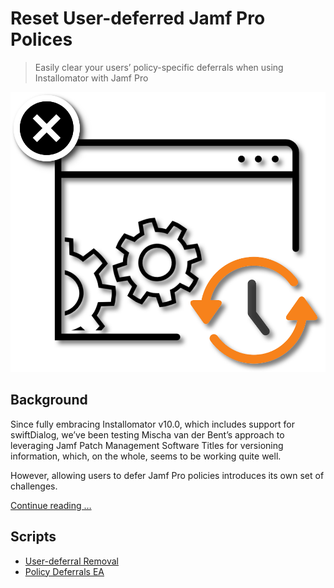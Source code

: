 # Reset User-deferred Jamf Pro Polices

> Easily clear your users’ policy-specific deferrals when using Installomator with Jamf Pro

![YReset User-deferred Jamf Pro Polices](images/Reset_User-deferred_Jamf_Pro_Polices.png "Reset User-deferred Jamf Pro Polices")

## Background

Since fully embracing Installomator v10.0, which includes support for swiftDialog, we’ve been testing Mischa van der Bent’s approach to leveraging Jamf Patch Management Software Titles for versioning information, which, on the whole, seems to be working quite well.

However, allowing users to defer Jamf Pro policies introduces its own set of challenges.


[Continue reading …](https://snelson.us/2022/12/reset-user-deferred-jamf-pro-polices/)

## Scripts
- [User-deferral Removal](User-deferral%20Removal.bash)
- [Policy Deferrals EA](Policy%20Deferrals%20EA.bash)